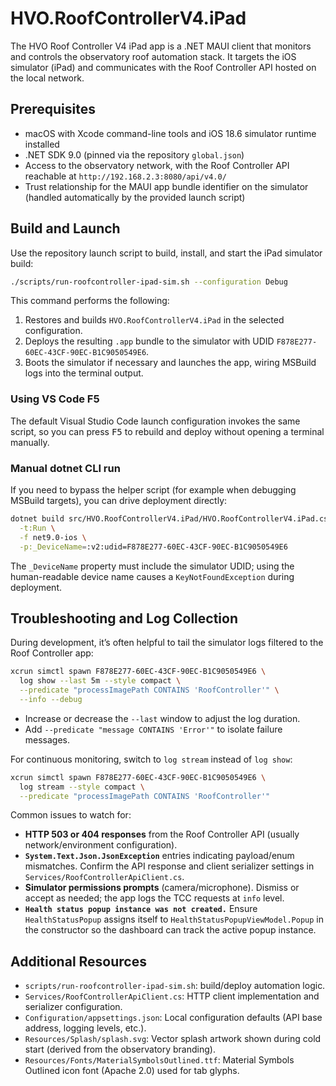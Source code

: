 # HVO.RoofControllerV4.iPad

The HVO Roof Controller V4 iPad app is a .NET MAUI client that monitors and controls the observatory roof automation stack. It targets the iOS simulator (iPad) and communicates with the Roof Controller API hosted on the local network.

## Prerequisites

- macOS with Xcode command-line tools and iOS 18.6 simulator runtime installed
- .NET SDK 9.0 (pinned via the repository `global.json`)
- Access to the observatory network, with the Roof Controller API reachable at `http://192.168.2.3:8080/api/v4.0/`
- Trust relationship for the MAUI app bundle identifier on the simulator (handled automatically by the provided launch script)

## Build and Launch

Use the repository launch script to build, install, and start the iPad simulator build:

```bash
./scripts/run-roofcontroller-ipad-sim.sh --configuration Debug
```

This command performs the following:

1. Restores and builds `HVO.RoofControllerV4.iPad` in the selected configuration.
2. Deploys the resulting `.app` bundle to the simulator with UDID `F878E277-60EC-43CF-90EC-B1C9050549E6`.
3. Boots the simulator if necessary and launches the app, wiring MSBuild logs into the terminal output.

### Using VS Code F5

The default Visual Studio Code launch configuration invokes the same script, so you can press <kbd>F5</kbd> to rebuild and deploy without opening a terminal manually.

### Manual dotnet CLI run

If you need to bypass the helper script (for example when debugging MSBuild targets), you can drive deployment directly:

```bash
dotnet build src/HVO.RoofControllerV4.iPad/HVO.RoofControllerV4.iPad.csproj \
  -t:Run \
  -f net9.0-ios \
  -p:_DeviceName=:v2:udid=F878E277-60EC-43CF-90EC-B1C9050549E6
```

The `_DeviceName` property must include the simulator UDID; using the human-readable device name causes a `KeyNotFoundException` during deployment.

## Troubleshooting and Log Collection

During development, it’s often helpful to tail the simulator logs filtered to the Roof Controller app:

```bash
xcrun simctl spawn F878E277-60EC-43CF-90EC-B1C9050549E6 \
  log show --last 5m --style compact \
  --predicate "processImagePath CONTAINS 'RoofController'" \
  --info --debug
```

- Increase or decrease the `--last` window to adjust the log duration.
- Add `--predicate "message CONTAINS 'Error'"` to isolate failure messages.

For continuous monitoring, switch to `log stream` instead of `log show`:

```bash
xcrun simctl spawn F878E277-60EC-43CF-90EC-B1C9050549E6 \
  log stream --style compact \
  --predicate "processImagePath CONTAINS 'RoofController'"
```

Common issues to watch for:

- **HTTP 503 or 404 responses** from the Roof Controller API (usually network/environment configuration).
- **`System.Text.Json.JsonException`** entries indicating payload/enum mismatches. Confirm the API response and client serializer settings in `Services/RoofControllerApiClient.cs`.
- **Simulator permissions prompts** (camera/microphone). Dismiss or accept as needed; the app logs the TCC requests at `info` level.
- **`Health status popup instance was not created.`** Ensure `HealthStatusPopup` assigns itself to `HealthStatusPopupViewModel.Popup` in the constructor so the dashboard can track the active popup instance.

## Additional Resources

- `scripts/run-roofcontroller-ipad-sim.sh`: build/deploy automation logic.
- `Services/RoofControllerApiClient.cs`: HTTP client implementation and serializer configuration.
- `Configuration/appsettings.json`: Local configuration defaults (API base address, logging levels, etc.).
- `Resources/Splash/splash.svg`: Vector splash artwork shown during cold start (derived from the observatory branding).
- `Resources/Fonts/MaterialSymbolsOutlined.ttf`: Material Symbols Outlined icon font (Apache 2.0) used for tab glyphs.
